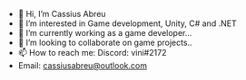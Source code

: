 - 👋 Hi, I’m Cassius Abreu
- 👀 I’m interested in Game development, Unity, C# and .NET
- 🌱 I’m currently working as a game developer...
- 💞️ I’m looking to collaborate on game projects..
- 📫 How to reach me: Discord: vini#2172
-  Email: cassiusabreu@outlook.com

<!---
CassiusAbreu/CassiusAbreu is a ✨ special ✨ repository because its `README.md` (this file) appears on your GitHub profile.
You can click the Preview link to take a look at your changes.
--->
